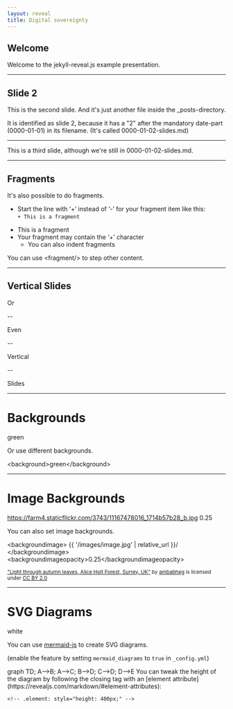 ```yaml
---
layout: reveal
title: Digital sovereignty
---
```


## Welcome

Welcome to the jekyll-reveal.js example presentation.

---

## Slide 2

This is the second slide. And it's just another file inside the _posts-directory.

It is identified as slide 2, because it has a "2" after the mandatory date-part (0000-01-01) in its
filename. (It's called 0000-01-02-slides.md)

---

This is a third slide, although we're still in 0000-01-02-slides.md.

---

## Fragments

It's also possible to do fragments.

- Start the line with ‘+’ instead of ‘-’ for your fragment item like this:  
  `+ This is a fragment`
+ This is a fragment
+ Your fragment may contain the ‘+’ character
    + You can also indent fragments

<fragment/>You can use &lt;fragment/&gt; to step other content.

---

## Vertical Slides

Or

--

Even

--

Vertical

--

Slides

---

# Backgrounds

<background>green</background>

Or use different backgrounds.

&lt;background&gt;green&lt;/background&gt;

---

# Image Backgrounds

<backgroundimage>https://farm4.staticflickr.com/3743/11167478016_1714b57b28_b.jpg</backgroundimage>
<backgroundimageopacity>0.25</backgroundimageopacity>

You can also set image backgrounds.

&lt;backgroundimage&gt;
&#123;&#123; '/images/image.jpg' | relative_url &#125;&#125;/
&lt;/backgroundimage&gt;
&lt;backgroundimageopacity&gt;0.25&lt;/backgroundimageopacity&gt;

<small><a href="https://www.flickr.com/photos/31518985@N04/11167478016">"Light through autumn leaves, Alice Holt Forest, Surrey, UK"</a> by <a href="https://www.flickr.com/photos/31518985@N04">ambabheg</a> is licensed under <a href="https://creativecommons.org/licenses/by/2.0"> CC BY 2.0 </a></small>

---

# SVG Diagrams

<background>white</background>

You can use [mermaid-js](https://mermaid-js.github.io/mermaid/) to create SVG diagrams.

(enable the feature by setting `mermaid_diagrams` to `true` in `_config.yml`)

<!-- .element: style="font-size: 50%;" -->

<mermaid>
graph TD;
    A-->B;
    A-->C;
    B-->D;
    C-->D;
    D-->E
</mermaid>
<!-- .element: style="height: 250px;" -->

<!-- .element: style="font-size: 50%;" -->You can tweak the height of the diagram by following the closing tag with an [element attribute](https://revealjs.com/markdown/#element-attributes):  
`<!-- .element: style="height: 400px;" -->`
